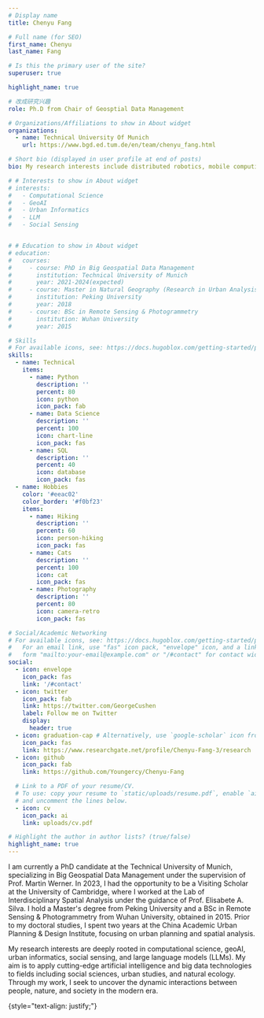 ```yaml
---
# Display name
title: Chenyu Fang

# Full name (for SEO)
first_name: Chenyu
last_name: Fang

# Is this the primary user of the site?
superuser: true

highlight_name: true

# 改成研究兴趣
role: Ph.D from Chair of Geosptial Data Management

# Organizations/Affiliations to show in About widget
organizations:
  - name: Technical University Of Munich
    url: https://www.bgd.ed.tum.de/en/team/chenyu_fang.html

# Short bio (displayed in user profile at end of posts)
bio: My research interests include distributed robotics, mobile computing and programmable matter.

# # Interests to show in About widget
# interests:
#   - Computational Science
#   - GeoAI
#   - Urban Informatics
#   - LLM
#   - Social Sensing


# # Education to show in About widget
# education:
#   courses:
#     - course: PhD in Big Geospatial Data Management
#       institution: Technical University of Munich
#       year: 2021-2024(expected)
#     - course: Master in Natural Geography (Research in Urban Analysis)
#       institution: Peking University
#       year: 2018
#     - course: BSc in Remote Sensing & Photogrammetry
#       institution: Wuhan University
#       year: 2015

# Skills
# For available icons, see: https://docs.hugoblox.com/getting-started/page-builder/#icons
skills:
  - name: Technical
    items:
      - name: Python
        description: ''
        percent: 80
        icon: python
        icon_pack: fab
      - name: Data Science
        description: ''
        percent: 100
        icon: chart-line
        icon_pack: fas
      - name: SQL
        description: ''
        percent: 40
        icon: database
        icon_pack: fas
  - name: Hobbies
    color: '#eeac02'
    color_border: '#f0bf23'
    items:
      - name: Hiking
        description: ''
        percent: 60
        icon: person-hiking
        icon_pack: fas
      - name: Cats
        description: ''
        percent: 100
        icon: cat
        icon_pack: fas
      - name: Photography
        description: ''
        percent: 80
        icon: camera-retro
        icon_pack: fas

# Social/Academic Networking
# For available icons, see: https://docs.hugoblox.com/getting-started/page-builder/#icons
#   For an email link, use "fas" icon pack, "envelope" icon, and a link in the
#   form "mailto:your-email@example.com" or "/#contact" for contact widget.
social:
  - icon: envelope
    icon_pack: fas
    link: '/#contact'
  - icon: twitter
    icon_pack: fab
    link: https://twitter.com/GeorgeCushen
    label: Follow me on Twitter
    display:
      header: true
  - icon: graduation-cap # Alternatively, use `google-scholar` icon from `ai` icon pack
    icon_pack: fas
    link: https://www.researchgate.net/profile/Chenyu-Fang-3/research
  - icon: github
    icon_pack: fab
    link: https://github.com/Youngercy/Chenyu-Fang

  # Link to a PDF of your resume/CV.
  # To use: copy your resume to `static/uploads/resume.pdf`, enable `ai` icons in `params.yaml`,
  # and uncomment the lines below.
  - icon: cv
    icon_pack: ai
    link: uploads/cv.pdf

# Highlight the author in author lists? (true/false)
highlight_name: true
---
```


I am currently a PhD candidate at the Technical University of Munich, specializing in Big Geospatial Data Management under the supervision of Prof. Martin Werner. In 2023, I had the opportunity to be a Visiting Scholar at the University of Cambridge, where I worked at the Lab of Interdisciplinary Spatial Analysis under the guidance of Prof. Elisabete A. Silva. I hold a Master's degree from Peking University and a BSc in Remote Sensing & Photogrammetry from Wuhan University, obtained in 2015.  Prior to my doctoral studies, I spent two years at the China Academic Urban Planning & Design Institute, focusing on urban planning and spatial analysis.

My research interests are deeply rooted in computational science, geoAI, urban informatics, social sensing, and large language models (LLMs). My aim is to apply cutting-edge artificial intelligence and big data technologies to fields including social sciences, urban studies, and natural ecology. Through my work, I seek to uncover the dynamic interactions between people, nature, and society in the modern era.

{style="text-align: justify;"}
